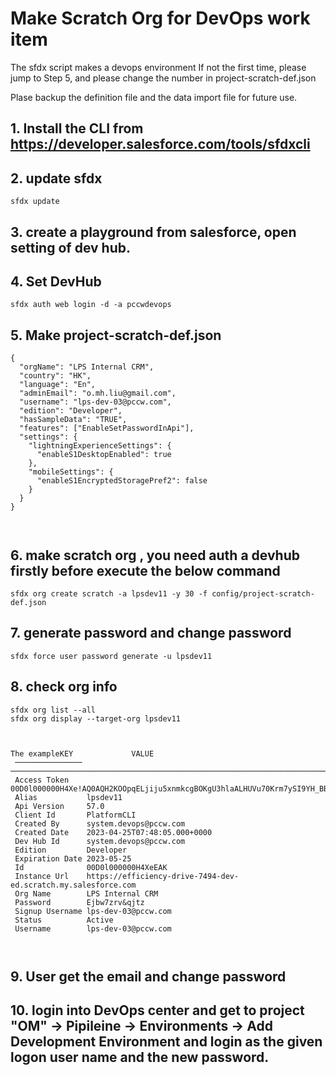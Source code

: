 # Make Scratch Org for DevOps work item

The sfdx script makes a devops environment
If not the first time, please jump to Step 5, and please change the number in project-scratch-def.json

Plase backup the definition file and the data import file for future use. 

## 1. Install the CLI from https://developer.salesforce.com/tools/sfdxcli

## 2. update sfdx
```
sfdx update
```

## 3. create a playground from salesforce, open setting of dev hub. 

## 4. Set DevHub
```
sfdx auth web login -d -a pccwdevops

```
## 5. Make project-scratch-def.json
```
{
  "orgName": "LPS Internal CRM",
  "country": "HK",
  "language": "En",
  "adminEmail": "o.mh.liu@gmail.com",
  "username": "lps-dev-03@pccw.com",
  "edition": "Developer",
  "hasSampleData": "TRUE",
  "features": ["EnableSetPasswordInApi"],
  "settings": {
    "lightningExperienceSettings": {
      "enableS1DesktopEnabled": true
    },
    "mobileSettings": {
      "enableS1EncryptedStoragePref2": false
    }
  }
}



```
## 6. make scratch org , you need auth a devhub firstly before execute the below command 
```
sfdx org create scratch -a lpsdev11 -y 30 -f config/project-scratch-def.json
```

## 7. generate password and change password
```
sfdx force user password generate -u lpsdev11
```

## 8. check org info 
```
sfdx org list --all
sfdx org display --target-org lpsdev11



The exampleKEY             VALUE                                                                                                            
 ─────────────── ──────────────────────────────────────────────────────────────────────────────────────────────────────────────── 
 Access Token    00D0l000000H4Xe!AQ0AQH2KOOpqELjiju5xnmkcgBOKgU3hlaALHUVu70Krm7ySI9YH_BBW.OS5h5Uoruqnq7830rZ9xcIhECALvU2ore1X9qht 
 Alias           lpsdev11                                                                                                            
 Api Version     57.0                                                                                                             
 Client Id       PlatformCLI                                                                                                      
 Created By      system.devops@pccw.com                                                                                           
 Created Date    2023-04-25T07:48:05.000+0000                                                                                     
 Dev Hub Id      system.devops@pccw.com                                                                                           
 Edition         Developer                                                                                                        
 Expiration Date 2023-05-25                                                                                                       
 Id              00D0l000000H4XeEAK                                                                                               
 Instance Url    https://efficiency-drive-7494-dev-ed.scratch.my.salesforce.com                                                   
 Org Name        LPS Internal CRM                                                                                                 
 Password        Ejbw7zrv&qjtz                                                                                                    
 Signup Username lps-dev-03@pccw.com                                                                                              
 Status          Active                                                                                                           
 Username        lps-dev-03@pccw.com      



```

## 9. User get the email and change password 

## 10. login into DevOps center and get to project "OM" -> Pipileine -> Environments -> Add Development Environment and login as the given logon user name and the new password.


